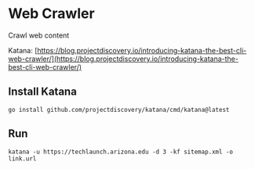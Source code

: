 # Web Crawler
Crawl web content

Katana: [https://blog.projectdiscovery.io/introducing-katana-the-best-cli-web-crawler/](https://blog.projectdiscovery.io/introducing-katana-the-best-cli-web-crawler/)


## Install Katana
```
go install github.com/projectdiscovery/katana/cmd/katana@latest
```

## Run
```
katana -u https://techlaunch.arizona.edu -d 3 -kf sitemap.xml -o link.url
```